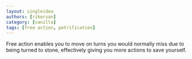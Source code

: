 ```yaml
---
layout: singleidea
authors: [rikersan]
category: [vanilla]
tags: [free action, petrification]
---
```

Free action enables you to move on turns you would normally miss due to being turned to stone, effectively giving you more actions to save yourself.
